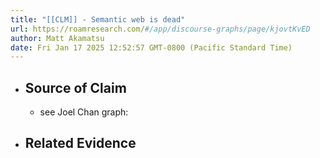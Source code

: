 ```yaml
---
title: "[[CLM]] - Semantic web is dead"
url: https://roamresearch.com/#/app/discourse-graphs/page/kjovtKvED
author: Matt Akamatsu
date: Fri Jan 17 2025 12:52:57 GMT-0800 (Pacific Standard Time)
---
```


- ## Source of Claim
    - see Joel Chan graph:
- ## Related Evidence
